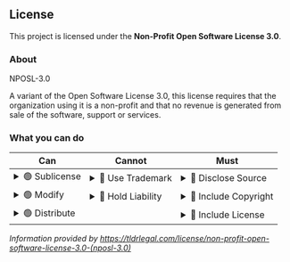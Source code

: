 ## License
This project is licensed under the **Non-Profit Open Software License 3.0**.

### About
NPOSL-3.0

A variant of the Open Software License 3.0, this license requires that the organization using it is a non-profit and that no revenue is generated from sale of the software, support or services.

### What you can do
| Can                                                                                                                             | Cannot                                                                                                                                      | Must                                                                                                                                                                                   |
|---------------------------------------------------------------------------------------------------------------------------------|---------------------------------------------------------------------------------------------------------------------------------------------|----------------------------------------------------------------------------------------------------------------------------------------------------------------------------------------|
| <details><summary>🟢 Sublicense</summary>Describes the ability for you to grant/extend a license to the software.</details>     | <details><summary>🔴 Use Trademark</summary>Describes the allowance of using contributors' names, trademarks or logos.</details>            | <details><summary>🔵 Disclose Source</summary>Describes whether you must disclose your source code when you communicate the software (i.e. even through cloud distribution).</details> |
| <details><summary>🟢 Modify</summary>Describes the ability to modify the software and create derivatives.</details>             | <details><summary>🔴 Hold Liability</summary>Describes the warranty and if the software/license owner can be charged for damages.</details> | <details><summary>🔵 Include Copyright</summary>Describes whether the original copyright must be retained.</details>                                                                   |
| <details><summary>🟢 Distribute</summary>Describes the ability to distribute original or modified (derivative) works.</details> |                                                                                                                                             | <details><summary>🔵 Include License</summary>Including the full text of license in modified software.</details>                                                                       |

*Information provided by https://tldrlegal.com/license/non-profit-open-software-license-3.0-(nposl-3.0)*
